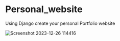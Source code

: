 # Personal_website
Using Django create your personal Portfolio website

![Screenshot 2023-12-26 114416](https://github.com/shobana2000/Personal_website/assets/48212587/fb1de688-acb4-4bf2-a31d-ff4db4d1317e)
